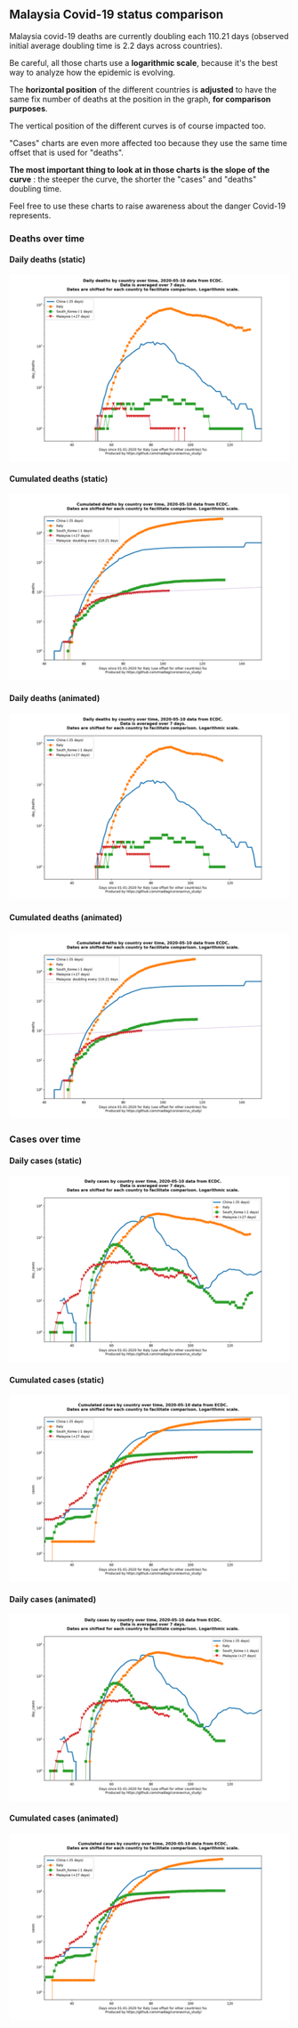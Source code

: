 ## Malaysia Covid-19 status comparison 

Malaysia covid-19 deaths are currently doubling each 110.21 days (observed initial average doubling time is 2.2 days across countries).



Be careful, all those charts use a **logarithmic scale**, because it's the best way to analyze how the epidemic is evolving.
 
The **horizontal position** of the different countries is **adjusted** to have the same fix number of deaths at the position in the graph, **for comparison purposes**.

The vertical position of the different curves is of course impacted too.

"Cases" charts are even more affected too because they use the same time offset that is used for "deaths".

**The most important thing to look at in those charts is the slope of the curve** : the steeper the curve, the shorter the "cases" and "deaths" doubling time.

Feel free to use these charts to raise awareness about the danger Covid-19 represents. 


 
### Deaths over time
 
#### Daily deaths (static)
![Malaysia covid-19 daily deaths static chart](https://raw.githubusercontent.com/madlag/coronavirus_study/master/notebooks/graphs/2020-05-10/countries/Malaysia/2020-05-10_Malaysia_day_deaths.png "Malaysia covid-19 day_deaths static chart")   
 
#### Cumulated deaths (static)
![Malaysia covid-19 cumulated deaths static chart](https://raw.githubusercontent.com/madlag/coronavirus_study/master/notebooks/graphs/2020-05-10/countries/Malaysia/2020-05-10_Malaysia_deaths.png "Malaysia covid-19 deaths static chart")   
 
#### Daily deaths (animated)
![Malaysia covid-19 daily deaths animated chart](https://raw.githubusercontent.com/madlag/coronavirus_study/master/notebooks/graphs/2020-05-10/countries/Malaysia/2020-05-10_Malaysia_day_deaths.gif "Malaysia covid-19 day_deaths animated chart")   
 
#### Cumulated deaths (animated)
![Malaysia covid-19 cumulated deaths animated chart](https://raw.githubusercontent.com/madlag/coronavirus_study/master/notebooks/graphs/2020-05-10/countries/Malaysia/2020-05-10_Malaysia_deaths.gif "Malaysia covid-19 deaths animated chart")   

 
### Cases over time
 
#### Daily cases (static)
![Malaysia covid-19 daily cases static chart](https://raw.githubusercontent.com/madlag/coronavirus_study/master/notebooks/graphs/2020-05-10/countries/Malaysia/2020-05-10_Malaysia_day_cases.png "Malaysia covid-19 day_cases static chart")   
 
#### Cumulated cases (static)
![Malaysia covid-19 cumulated cases static chart](https://raw.githubusercontent.com/madlag/coronavirus_study/master/notebooks/graphs/2020-05-10/countries/Malaysia/2020-05-10_Malaysia_cases.png "Malaysia covid-19 cases static chart")   
 
#### Daily cases (animated)
![Malaysia covid-19 daily cases animated chart](https://raw.githubusercontent.com/madlag/coronavirus_study/master/notebooks/graphs/2020-05-10/countries/Malaysia/2020-05-10_Malaysia_day_cases.gif "Malaysia covid-19 day_cases animated chart")   
 
#### Cumulated cases (animated)
![Malaysia covid-19 cumulated cases animated chart](https://raw.githubusercontent.com/madlag/coronavirus_study/master/notebooks/graphs/2020-05-10/countries/Malaysia/2020-05-10_Malaysia_cases.gif "Malaysia covid-19 cases animated chart")   

